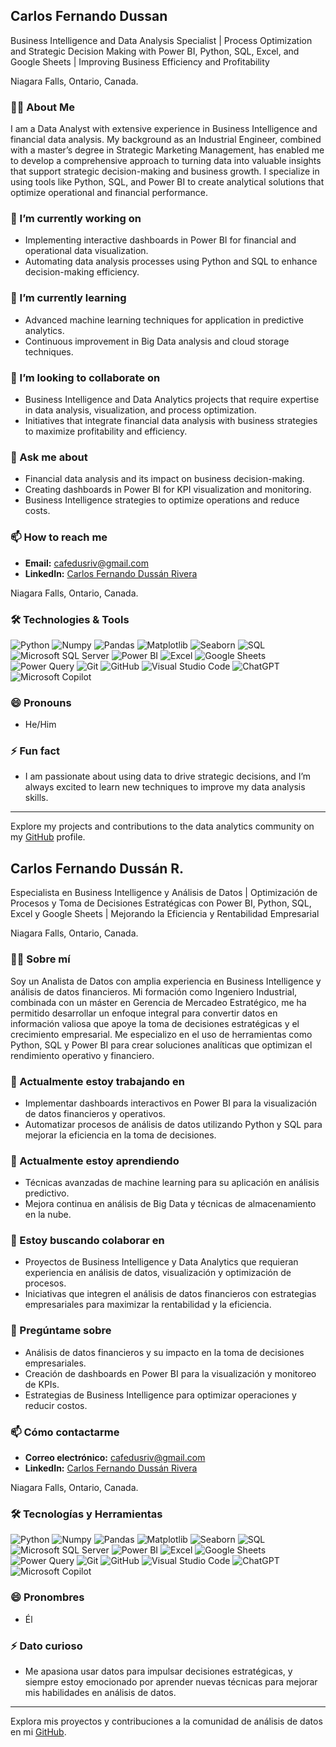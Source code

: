 ## Carlos Fernando Dussan
Business Intelligence and Data Analysis Specialist | Process Optimization and Strategic Decision Making with Power BI, Python, SQL, Excel, and Google Sheets | Improving Business Efficiency and Profitability

Niagara Falls, Ontario, Canada.

### 👨‍💻 About Me

I am a Data Analyst with extensive experience in Business Intelligence and financial data analysis. My background as an Industrial Engineer, combined with a master’s degree in Strategic Marketing Management, has enabled me to develop a comprehensive approach to turning data into valuable insights that support strategic decision-making and business growth. I specialize in using tools like Python, SQL, and Power BI to create analytical solutions that optimize operational and financial performance.

### 🔭 I’m currently working on

- Implementing interactive dashboards in Power BI for financial and operational data visualization.
- Automating data analysis processes using Python and SQL to enhance decision-making efficiency.

### 🌱 I’m currently learning

- Advanced machine learning techniques for application in predictive analytics.
- Continuous improvement in Big Data analysis and cloud storage techniques.

### 👯 I’m looking to collaborate on

- Business Intelligence and Data Analytics projects that require expertise in data analysis, visualization, and process optimization.
- Initiatives that integrate financial data analysis with business strategies to maximize profitability and efficiency.

### 💬 Ask me about

- Financial data analysis and its impact on business decision-making.
- Creating dashboards in Power BI for KPI visualization and monitoring.
- Business Intelligence strategies to optimize operations and reduce costs.

### 📫 How to reach me

- **Email:** cafedusriv@gmail.com
- **LinkedIn:** [Carlos Fernando Dussán Rivera](https://www.linkedin.com/in/carlosfdussan/)

Niagara Falls, Ontario, Canada.

### 🛠️ Technologies & Tools

![Python](https://img.shields.io/badge/Python-3776AB?style=for-the-badge&logo=python&logoColor=white)
![Numpy](https://img.shields.io/badge/Numpy-013243?style=for-the-badge&logo=numpy&logoColor=white)
![Pandas](https://img.shields.io/badge/Pandas-150458?style=for-the-badge&logo=pandas&logoColor=white)
![Matplotlib](https://img.shields.io/badge/Matplotlib-3B528B?style=for-the-badge&logo=python&logoColor=white)
![Seaborn](https://img.shields.io/badge/Seaborn-3776AB?style=for-the-badge&logo=python&logoColor=white)
![SQL](https://img.shields.io/badge/SQL-00758F?style=for-the-badge&logo=sql&logoColor=white)
![Microsoft SQL Server](https://img.shields.io/badge/Microsoft_SQL_Server-CC2927?style=for-the-badge&logo=microsoftsqlserver&logoColor=white)
![Power BI](https://img.shields.io/badge/Power_BI-F2C811?style=for-the-badge&logo=powerbi&logoColor=black)
![Excel](https://img.shields.io/badge/Microsoft_Excel-217346?style=for-the-badge&logo=microsoftexcel&logoColor=white)
![Google Sheets](https://img.shields.io/badge/Google_Sheets-34A853?style=for-the-badge&logo=googlesheets&logoColor=white)
![Power Query](https://img.shields.io/badge/Microsoft_Power_Query-5E5E5E?style=for-the-badge&logo=microsoftpowerquery&logoColor=white)
![Git](https://img.shields.io/badge/Git-F05032?style=for-the-badge&logo=git&logoColor=white)
![GitHub](https://img.shields.io/badge/GitHub-181717?style=for-the-badge&logo=github&logoColor=white)
![Visual Studio Code](https://img.shields.io/badge/Visual_Studio_Code-0078D4?style=for-the-badge&logo=visualstudiocode&logoColor=white)
![ChatGPT](https://img.shields.io/badge/ChatGPT-00A67E?style=for-the-badge&logo=openai&logoColor=white)
![Microsoft Copilot](https://img.shields.io/badge/Microsoft_Copilot-0078D4?style=for-the-badge&logo=microsoft&logoColor=white)

### 😄 Pronouns

- He/Him

### ⚡ Fun fact

- I am passionate about using data to drive strategic decisions, and I’m always excited to learn new techniques to improve my data analysis skills.

---

Explore my projects and contributions to the data analytics community on my [GitHub](https://github.com/CfDussan) profile.

## Carlos Fernando Dussán R.
Especialista en Business Intelligence y Análisis de Datos | Optimización de Procesos y Toma de Decisiones Estratégicas con Power BI, Python, SQL, Excel y Google Sheets | Mejorando la Eficiencia y Rentabilidad Empresarial

Niagara Falls, Ontario, Canada.

### 👨‍💻 Sobre mí

Soy un Analista de Datos con amplia experiencia en Business Intelligence y análisis de datos financieros. Mi formación como Ingeniero Industrial, combinada con un máster en Gerencia de Mercadeo Estratégico, me ha permitido desarrollar un enfoque integral para convertir datos en información valiosa que apoye la toma de decisiones estratégicas y el crecimiento empresarial. Me especializo en el uso de herramientas como Python, SQL y Power BI para crear soluciones analíticas que optimizan el rendimiento operativo y financiero.

### 🔭 Actualmente estoy trabajando en

- Implementar dashboards interactivos en Power BI para la visualización de datos financieros y operativos.
- Automatizar procesos de análisis de datos utilizando Python y SQL para mejorar la eficiencia en la toma de decisiones.

### 🌱 Actualmente estoy aprendiendo

- Técnicas avanzadas de machine learning para su aplicación en análisis predictivo.
- Mejora continua en análisis de Big Data y técnicas de almacenamiento en la nube.

### 👯 Estoy buscando colaborar en

- Proyectos de Business Intelligence y Data Analytics que requieran experiencia en análisis de datos, visualización y optimización de procesos.
- Iniciativas que integren el análisis de datos financieros con estrategias empresariales para maximizar la rentabilidad y la eficiencia.

### 💬 Pregúntame sobre

- Análisis de datos financieros y su impacto en la toma de decisiones empresariales.
- Creación de dashboards en Power BI para la visualización y monitoreo de KPIs.
- Estrategias de Business Intelligence para optimizar operaciones y reducir costos.

### 📫 Cómo contactarme

- **Correo electrónico:** cafedusriv@gmail.com
- **LinkedIn:** [Carlos Fernando Dussán Rivera](https://www.linkedin.com/in/carlosfdussan/)

Niagara Falls, Ontario, Canada.

### 🛠️ Tecnologías y Herramientas

![Python](https://img.shields.io/badge/Python-3776AB?style=for-the-badge&logo=python&logoColor=white)
![Numpy](https://img.shields.io/badge/Numpy-013243?style=for-the-badge&logo=numpy&logoColor=white)
![Pandas](https://img.shields.io/badge/Pandas-150458?style=for-the-badge&logo=pandas&logoColor=white)
![Matplotlib](https://img.shields.io/badge/Matplotlib-3B528B?style=for-the-badge&logo=python&logoColor=white)
![Seaborn](https://img.shields.io/badge/Seaborn-3776AB?style=for-the-badge&logo=python&logoColor=white)
![SQL](https://img.shields.io/badge/SQL-00758F?style=for-the-badge&logo=sql&logoColor=white)
![Microsoft SQL Server](https://img.shields.io/badge/Microsoft_SQL_Server-CC2927?style=for-the-badge&logo=microsoftsqlserver&logoColor=white)
![Power BI](https://img.shields.io/badge/Power_BI-F2C811?style=for-the-badge&logo=powerbi&logoColor=black)
![Excel](https://img.shields.io/badge/Microsoft_Excel-217346?style=for-the-badge&logo=microsoftexcel&logoColor=white)
![Google Sheets](https://img.shields.io/badge/Google_Sheets-34A853?style=for-the-badge&logo=googlesheets&logoColor=white)
![Power Query](https://img.shields.io/badge/Microsoft_Power_Query-5E5E5E?style=for-the-badge&logo=microsoftpowerquery&logoColor=white)
![Git](https://img.shields.io/badge/Git-F05032?style=for-the-badge&logo=git&logoColor=white)
![GitHub](https://img.shields.io/badge/GitHub-181717?style=for-the-badge&logo=github&logoColor=white)
![Visual Studio Code](https://img.shields.io/badge/Visual_Studio_Code-0078D4?style=for-the-badge&logo=visualstudiocode&logoColor=white)
![ChatGPT](https://img.shields.io/badge/ChatGPT-00A67E?style=for-the-badge&logo=openai&logoColor=white)
![Microsoft Copilot](https://img.shields.io/badge/Microsoft_Copilot-0078D4?style=for-the-badge&logo=microsoft&logoColor=white)

### 😄 Pronombres

- Él

### ⚡ Dato curioso

- Me apasiona usar datos para impulsar decisiones estratégicas, y siempre estoy emocionado por aprender nuevas técnicas para mejorar mis habilidades en análisis de datos.

---

Explora mis proyectos y contribuciones a la comunidad de análisis de datos en mi [GitHub](https://github.com/CfDussan).

